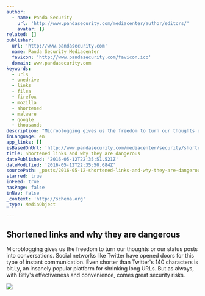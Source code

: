 ```yaml
---
author:
  - name: Panda Security
    url: 'http://www.pandasecurity.com/mediacenter/author/editors/'
    avatar: {}
related: []
publisher:
  url: 'http://www.pandasecurity.com'
  name: Panda Security Mediacenter
  favicon: 'http://www.pandasecurity.com/favicon.ico'
  domain: www.pandasecurity.com
keywords:
  - urls
  - onedrive
  - links
  - files
  - firefox
  - mozilla
  - shortened
  - malware
  - google
  - thousands
description: "Microblogging gives us the freedom to turn our thoughts or our status posts into conversations. Social networks like Twitter have opened doors for this type of instant communication. Even shorter than Twitter's 140 characters is bit.Ly, an insanely popular platform for shrinking long URLs. But as always, with Bitly's effectiveness and convenience, comes great security risks."
inLanguage: en
app_links: []
isBasedOnUrl: 'http://www.pandasecurity.com/mediacenter/security/shortened-urls/'
title: Shortened links and why they are dangerous
datePublished: '2016-05-12T22:35:51.521Z'
dateModified: '2016-05-12T22:35:50.684Z'
sourcePath: _posts/2016-05-12-shortened-links-and-why-they-are-dangerous.md
starred: true
inFeed: true
hasPage: false
inNav: false
_context: 'http://schema.org'
_type: MediaObject

---
```

<article style=""><h1>Shortened links and why they are dangerous</h1><p>Microblogging gives us the freedom to turn our thoughts or our status posts into conversations. Social networks like Twitter have opened doors for this type of instant communication. Even shorter than Twitter's 140 characters is bit.Ly, an insanely popular platform for shrinking long URLs. But as always, with Bitly's effectiveness and convenience, comes great security risks.</p><img src="http://www.pandasecurity.com/mediacenter/src/uploads/2016/05/enlacesacortados_1-1.jpg" /></article>